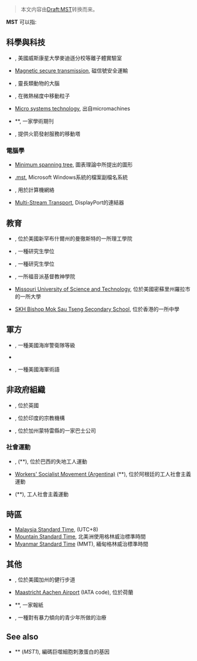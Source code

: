 > 本文内容由[Draft:MST](https://zh.wikipedia.org/wiki/Draft:MST)转换而来。


**MST** 可以指:

## 科學與科技

  - , 美國威斯康星大學麥迪遜分校等離子體實驗室

  - [Magnetic secure transmission](../Page/磁信号安全传输.md "wikilink"), 磁信號安全運輸

  - , 靈長類動物的大腦

  - , 在微熱梯度中移動粒子

  - [Micro systems technology](../Page/微机电系统.md "wikilink"), 出自micromachines

  - **, 一家學術期刊

  - , 提供火箭發射服務的移動塔

### 電腦學

  - [Minimum spanning tree](../Page/最小生成树.md "wikilink"), 圖表理論中所提出的圖形

  - [.mst](../Page/Windows_Installer.md "wikilink"), Microsoft Windows系統的檔案副檔名系統

  - , 用於計算機網絡

  - [Multi-Stream Transport](../Page/DisplayPort.md "wikilink"), DisplayPort的連結器

## 教育

  - , 位於美國新罕布什爾州的曼徹斯特的一所理工學院

  - , 一種研究生學位

  - , 一種研究生學位

  - , 一所福音派基督教神學院

  - [Missouri University of Science and Technology](../Page/密蘇里科技大學.md "wikilink"), 位於美國密蘇里州羅拉市的一所大學

  - [SKH Bishop Mok Sau Tseng Secondary School](../Page/聖公會莫壽增會督中學.md "wikilink"), 位於香港的一所中學

## 軍方

  - , 一種美國海岸警衛隊等級

  -
  - , 一種美國海軍術語

## 非政府組織

  - , 位於英國

  - , 位於印度的宗教機構

  - , 位於加州蒙特雷縣的一家巴士公司

### 社會運動

  - , (**), 位於巴西的失地工人運動

  - [Workers' Socialist Movement (Argentina)](https://zh.wikipedia.org/wiki/工人社会主义运动_\(阿根廷\) "wikilink") (**), 位於阿根廷的工人社會主義運動

  - (**), 工人社會主義運動

## 時區

  - [Malaysia Standard Time](../Page/马来西亚标准时间.md "wikilink"), (UTC+8)
  - [Mountain Standard Time](https://zh.wikipedia.org/wiki/北美山区时区 "wikilink"), 北美洲使用格林威治標準時間
  - [Myanmar Standard Time](https://zh.wikipedia.org/wiki/缅甸标准时间 "wikilink") (MMT), 緬甸格林威治標準時間

## 其他

  - , 位於美國加州的健行步道

  - [Maastricht Aachen Airport](../Page/马斯特里赫特亚琛机场.md "wikilink") (IATA code), 位於荷蘭

  - **, 一家報紙

  - , 一種對有暴力傾向的青少年所做的治療

## See also

  - ** (*MST1*), 編碼巨噬細胞刺激蛋白的基因